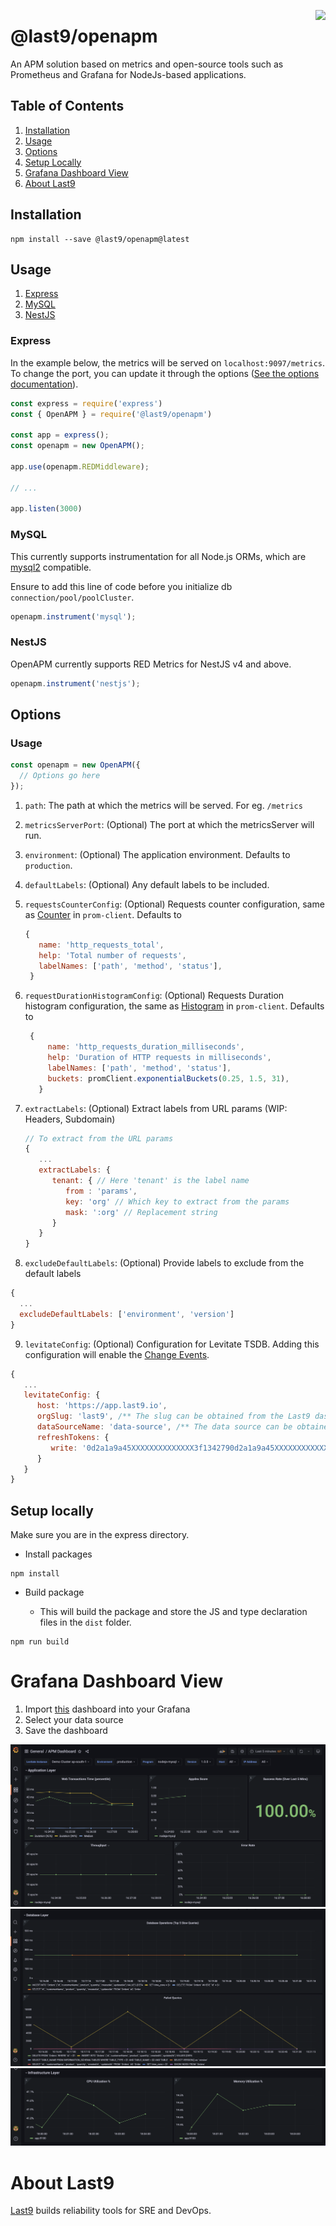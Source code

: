 <a href="https://last9.io"><img src="https://last9.github.io/assets/last9-github-badge.svg" align="right" /></a>

# @last9/openapm
An APM solution based on metrics and open-source tools such as Prometheus and Grafana for NodeJs-based applications.

## Table of Contents
1. [Installation](#installation)
2. [Usage](#usage)
3. [Options](#options)
4. [Setup Locally](#setup-locally)
5. [Grafana Dashboard View](#grafana-dashboard-view)
6. [About Last9](#about-last9)

## Installation

```
npm install --save @last9/openapm@latest
```

## Usage

1. [Express](#express)
2. [MySQL](#mysql)
3. [NestJS](#nestjs)

### Express

In the example below, the metrics will be served on `localhost:9097/metrics`. To
change the port, you can update it through the options
([See the options documentation](#options)).

```js
const express = require('express')
const { OpenAPM } = require('@last9/openapm')

const app = express();
const openapm = new OpenAPM();

app.use(openapm.REDMiddleware);

// ...

app.listen(3000)

```

### MySQL

This currently supports instrumentation for all Node.js ORMs, which are [mysql2](https://www.npmjs.com/package/mysql2) compatible.

Ensure to add this line of code before you initialize db `connection/pool/poolCluster`.

```js
openapm.instrument('mysql');
```

### NestJS

OpenAPM currently supports RED Metrics for NestJS v4 and above.

```js
openapm.instrument('nestjs');
```

## Options

### Usage

```js
const openapm = new OpenAPM({
  // Options go here
});
```

1. `path`: The path at which the metrics will be served. For eg. `/metrics`
2. `metricsServerPort`: (Optional) The port at which the metricsServer will run.
3. `environment`: (Optional) The application environment. Defaults to
   `production`.
4. `defaultLabels`: (Optional) Any default labels to be included.
5. `requestsCounterConfig`: (Optional) Requests counter configuration, same as
   [Counter](https://github.com/siimon/prom-client#counter) in `prom-client`.
   Defaults to

   ```js
   {
      name: 'http_requests_total',
      help: 'Total number of requests',
      labelNames: ['path', 'method', 'status'],
    }
   ```

6. `requestDurationHistogramConfig`: (Optional) Requests Duration histogram
   configuration, the same as
   [Histogram](https://github.com/siimon/prom-client#histogram) in
   `prom-client`. Defaults to
   ```js
    {
        name: 'http_requests_duration_milliseconds',
        help: 'Duration of HTTP requests in milliseconds',
        labelNames: ['path', 'method', 'status'],
        buckets: promClient.exponentialBuckets(0.25, 1.5, 31),
      }
   ```
7. `extractLabels`: (Optional) Extract labels from URL params (WIP: Headers, Subdomain)
   ```js
   // To extract from the URL params
   {
      ...
      extractLabels: {
         tenant: { // Here 'tenant' is the label name
            from : 'params',
            key: 'org' // Which key to extract from the params
            mask: ':org' // Replacement string
         }
      }
   }
   ```
8. `excludeDefaultLabels`: (Optional) Provide labels to exclude from the default labels

```js
{
  ...
  excludeDefaultLabels: ['environment', 'version']
}
```

9. `levitateConfig`: (Optional) Configuration for Levitate TSDB. Adding this configuration will enable the [Change Events](https://docs.last9.io/docs/change-events).

```js
{
   ...
   levitateConfig: {
      host: 'https://app.last9.io',
      orgSlug: 'last9', /** The slug can be obtained from the Last9 dashboard.*/
      dataSourceName: 'data-source', /** The data source can be obtained from the data source pages in the Last9 dashboard*/
      refreshTokens: {
         write: '0d2a1a9a45XXXXXXXXXXXXXX3f1342790d2a1a9a45XXXXXXXXXXXXXX3f1342790d2a1a9a45XXXXXXXXXXXXXX3f134279' /** You can get this from the API access page on Last9 dashboard*/
      }
   }
}
```

## Setup locally

Make sure you are in the express directory.

- Install packages

```
npm install
```

- Build package

  - This will build the package and store the JS and type declaration files in
    the `dist` folder.

```
npm run build
```

# Grafana Dashboard View

1. Import [this](./APM-Grafana-Dashboard.json) dashboard into your Grafana
2. Select your data source
3. Save the dashboard

![APM Dashboard](images/apm-dashboard-1.png)
![APM Dashboard](images/apm-dashboard-2.png)
![APM Dashboard](images/apm-dashboard-3.png)

# About Last9

[Last9](https://last9.io) builds reliability tools for SRE and DevOps.

<a href="https://last9.io"><img src="https://last9.github.io/assets/email-logo-green.png" alt="" loading="lazy" height="40px" /></a>
